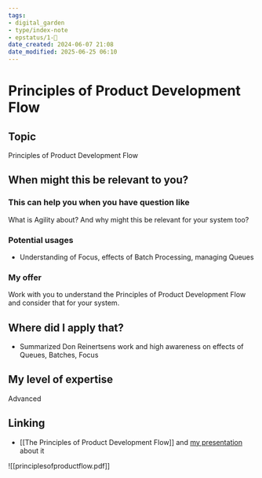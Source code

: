 ```yaml
---
tags: 
- digital_garden
- type/index-note
- epstatus/1-🌱
date_created: 2024-06-07 21:08
date_modified: 2025-06-25 06:10
---
```

# Principles of Product Development Flow

## Topic

Principles of Product Development Flow

## When might this be relevant to you?

### This can help you when you have question like

What is Agility about? And why might this be relevant for your system too?

### Potential usages

-   Understanding of Focus, effects of Batch Processing, managing Queues

### My offer

Work with you to understand the Principles of Product Development Flow and consider that for your system.

## Where did I apply that?

-   Summarized Don Reinertsens work and high awareness on effects of Queues, Batches, Focus

## My level of expertise

Advanced

## Linking

+ [[The Principles of Product Development Flow]] and [my presentation](https://www.slideshare.net/SebastianRadics/the-principles-of-product-development-flow-a-summary) about it 

![[principlesofproductflow.pdf]]